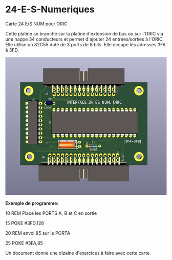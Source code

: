 
# 24-E-S-Numeriques
Carte 24 E/S NUM pour ORIC

Cette platine se branche sur la platine d'extension de bus ou sur l'ORIC via une nappe 34 conducteurs et permet d'ajouter 24 entrées/sorties à l'ORIC.
Elle utilise un 82C55 doté de 3 ports de 8 bits.
Elle occupe les adresses 3FA à 3FD.

![Platine d'extension](./Oric_ES.jpg?raw=true "Optional Title")

__Exemple de programme:__

10 REM Place les PORTS A, B et C en sortie

15 POKE #3FD,128

20 REM envoi 85 sur le PORTA

25 POKE #3FA,85

Un document donne une dizaine d'exercices à faire avec cette carte.
